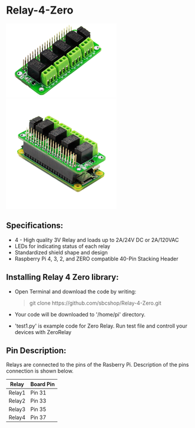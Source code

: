 # Relay-4-Zero

 <img src="Images/Relay4Zero-1.png" height="200" width="300" /><img src="Images/Relay4Zero-ZeroW.png" height="300" width="300" />
 
## Specifications:
  * 4 - High quality 3V Relay and loads up to 2A/24V DC or 2A/120VAC
  * LEDs for indicating status of each relay
  * Standardized shield shape and design
  * Raspberry Pi 4, 3, 2, and ZERO compatible 40-Pin Stacking Header
  
## Installing Relay 4 Zero library:

  * Open Terminal and download the code by writing:
  
    > git clone https://<i></i>github.com/sbcshop/Relay-4-Zero.git
  
  * Your code will be downloaded to '/home/pi' directory.

  * 'test1.py' is example code for Zero Relay. Run test file and controll your devices with ZeroRelay
  
 ## Pin Description: 
 Relays are connected to the pins of the Rasberry Pi. Description of the pins connection is shown below.
   
| Relay   | Board Pin  |
| ------  | ---------  |
| Relay1  | Pin 31  |
| Relay2  | Pin 33  |
| Relay3  | Pin 35  |
| Relay4  | Pin 37  |
   